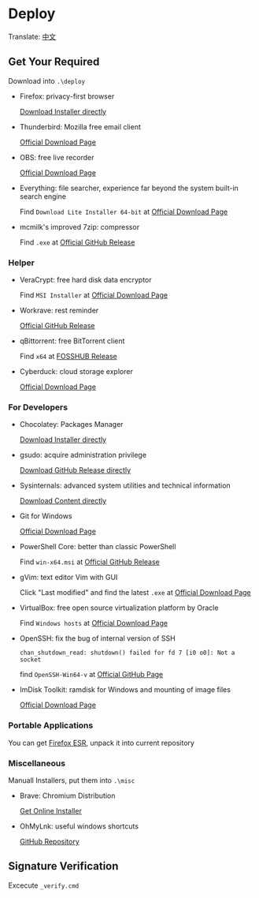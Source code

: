 # Deploy

Translate: [中文](./README_ZH.md)

## Get Your Required

Download into `.\deploy`

- Firefox: privacy-first browser

  [Download Installer directly](https://download.mozilla.org/?product=firefox-latest-ssl&os=win64)

- Thunderbird: Mozilla free email client

  [Official Download Page](https://www.thunderbird.net/)

- OBS: free live recorder

  [Official Download Page](https://obsproject.com/)

- Everything: file searcher, experience far beyond the system built-in search engine

  Find `Download Lite Installer 64-bit` at [Official Download Page](https://www.voidtools.com)

- mcmilk's improved 7zip: compressor

  Find `.exe` at [Official GitHub Release](https://github.com/mcmilk/7-Zip-zstd/releases/latest)

### Helper

- VeraCrypt: free hard disk data encryptor

  Find `MSI Installer` at [Official Download Page](https://www.veracrypt.fr/en/Downloads.html)

- Workrave: rest reminder

  [Official GitHub Release](https://github.com/rcaelers/workrave/releases/latest)

- qBittorrent: free BitTorrent client

  Find `x64` at [FOSSHUB Release](https://www.fosshub.com/qBittorrent.html)

- Cyberduck: cloud storage explorer

  [Official Download Page](https://cyberduck.io/download/)

### For Developers

- Chocolatey: Packages Manager

  [Download Installer directly](https://community.chocolatey.org/api/v2/package/chocolatey)

- gsudo: acquire administration privilege

  [Download GitHub Release directly](https://github.com/gerardog/gsudo/releases/latest/download/gsudoSetup.msi)

- Sysinternals: advanced system utilities and technical information

  [Download Content directly](https://download.sysinternals.com/files/SysinternalsSuite.zip)

- Git for Windows

  [Official Download Page](https://gitforwindows.org/)

- PowerShell Core: better than classic PowerShell

  Find `win-x64.msi` at [Official GitHub Release](https://aka.ms/powershell-release?tag=stable)

- gVim: text editor Vim with GUI

  Click "Last modified" and find the latest `.exe` at [Official Download Page](https://ftp.nluug.nl/pub/vim/pc/)

- VirtualBox: free open source virtualization platform by Oracle

  Find `Windows hosts` at [Official Download Page](https://www.virtualbox.org/wiki/Downloads#VirtualBoxbinaries)

- OpenSSH: fix the bug of internal version of SSH

      chan_shutdown_read: shutdown() failed for fd 7 [i0 o0]: Not a socket

  find `OpenSSH-Win64-v` at [Official GitHub Page](https://github.com/PowerShell/Win32-OpenSSH/releases/latest)

- ImDisk Toolkit: ramdisk for Windows and mounting of image files

  [Official Download Page](https://sourceforge.net/projects/imdisk-toolkit/files/latest/download)

### Portable Applications

You can get [Firefox ESR](https://portableapps.com/apps/internet/firefox-portable-esr),
unpack it into current repository

### Miscellaneous

Manuall Installers, put them into `.\misc`

- Brave: Chromium Distribution

  [Get Online Installer](https://laptop-updates.brave.com/latest/winx64)

- OhMyLnk: useful windows shortcuts

  [GitHub Repository](https://github.com/setupfw/ohmylnk)

## Signature Verification

Excecute `_verify.cmd`
